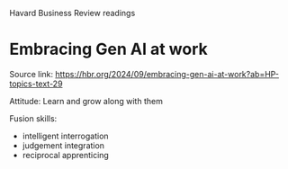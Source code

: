 Havard Business Review readings

# Embracing Gen AI at work
Source link: https://hbr.org/2024/09/embracing-gen-ai-at-work?ab=HP-topics-text-29

Attitude: Learn and grow along with them 

Fusion skills:
- intelligent interrogation 
- judgement integration
- reciprocal apprenticing
